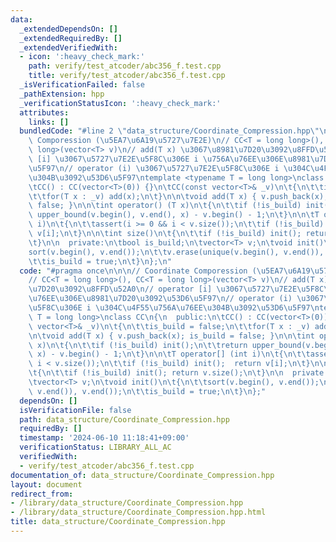 ```yaml
---
data:
  _extendedDependsOn: []
  _extendedRequiredBy: []
  _extendedVerifiedWith:
  - icon: ':heavy_check_mark:'
    path: verify/test_atcoder/abc356_f.test.cpp
    title: verify/test_atcoder/abc356_f.test.cpp
  _isVerificationFailed: false
  _pathExtension: hpp
  _verificationStatusIcon: ':heavy_check_mark:'
  attributes:
    links: []
  bundledCode: "#line 2 \"data_structure/Coordinate_Compression.hpp\"\n\n\n// Coordinate\
    \ Comporession (\u5EA7\u6A19\u5727\u7E2E)\n// CC<T = long long>(), CC<T = long\
    \ long>(vector<T> v)\n// add(T x) \u3067\u8981\u7D20\u3092\u8FFD\u52A0\n// operator\
    \ [i] \u3067\u5727\u7E2E\u5F8C\u306E i \u756A\u76EE\u306E\u8981\u7D20\u3092\u53D6\
    \u5F97\n// operator (i) \u3067\u5727\u7E2E\u5F8C\u306E i \u304C\u4F55\u756A\u76EE\
    \u304B\u3092\u53D6\u5F97\ntemplate <typename T = long long>\nclass CC\n{\n  public:\n\
    \tCC() : CC(vector<T>(0)) {}\n\tCC(const vector<T>& _v)\n\t{\n\t\tis_build = false;\n\
    \t\tfor(T x : _v) add(x);\n\t}\n\n\tvoid add(T x) { v.push_back(x); is_build =\
    \ false; }\n\n\tint operator() (T x)\n\t{\n\t\tif (!is_build) init();\n\t\treturn\
    \ upper_bound(v.begin(), v.end(), x) - v.begin() - 1;\n\t}\n\n\tT operator[] (int\
    \ i)\n\t{\n\t\tassert(i >= 0 && i < v.size());\n\t\tif (!is_build) init();  return\
    \ v[i];\n\t}\n\n\tint size()\n\t{\n\t\tif (!is_build) init(); return v.size();\n\
    \t}\n\n  private:\n\tbool is_build;\n\tvector<T> v;\n\tvoid init()\n\t{\n\t\t\
    sort(v.begin(), v.end());\n\t\tv.erase(unique(v.begin(), v.end()), v.end());\n\
    \t\tis_build = true;\n\t}\n};\n"
  code: "#pragma once\n\n\n// Coordinate Comporession (\u5EA7\u6A19\u5727\u7E2E)\n\
    // CC<T = long long>(), CC<T = long long>(vector<T> v)\n// add(T x) \u3067\u8981\
    \u7D20\u3092\u8FFD\u52A0\n// operator [i] \u3067\u5727\u7E2E\u5F8C\u306E i \u756A\
    \u76EE\u306E\u8981\u7D20\u3092\u53D6\u5F97\n// operator (i) \u3067\u5727\u7E2E\
    \u5F8C\u306E i \u304C\u4F55\u756A\u76EE\u304B\u3092\u53D6\u5F97\ntemplate <typename\
    \ T = long long>\nclass CC\n{\n  public:\n\tCC() : CC(vector<T>(0)) {}\n\tCC(const\
    \ vector<T>& _v)\n\t{\n\t\tis_build = false;\n\t\tfor(T x : _v) add(x);\n\t}\n\
    \n\tvoid add(T x) { v.push_back(x); is_build = false; }\n\n\tint operator() (T\
    \ x)\n\t{\n\t\tif (!is_build) init();\n\t\treturn upper_bound(v.begin(), v.end(),\
    \ x) - v.begin() - 1;\n\t}\n\n\tT operator[] (int i)\n\t{\n\t\tassert(i >= 0 &&\
    \ i < v.size());\n\t\tif (!is_build) init();  return v[i];\n\t}\n\n\tint size()\n\
    \t{\n\t\tif (!is_build) init(); return v.size();\n\t}\n\n  private:\n\tbool is_build;\n\
    \tvector<T> v;\n\tvoid init()\n\t{\n\t\tsort(v.begin(), v.end());\n\t\tv.erase(unique(v.begin(),\
    \ v.end()), v.end());\n\t\tis_build = true;\n\t}\n};"
  dependsOn: []
  isVerificationFile: false
  path: data_structure/Coordinate_Compression.hpp
  requiredBy: []
  timestamp: '2024-06-10 11:18:41+09:00'
  verificationStatus: LIBRARY_ALL_AC
  verifiedWith:
  - verify/test_atcoder/abc356_f.test.cpp
documentation_of: data_structure/Coordinate_Compression.hpp
layout: document
redirect_from:
- /library/data_structure/Coordinate_Compression.hpp
- /library/data_structure/Coordinate_Compression.hpp.html
title: data_structure/Coordinate_Compression.hpp
---
```

